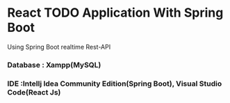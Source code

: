 
# React TODO Application With Spring Boot

Using Spring Boot realtime Rest-API
### Database : Xampp(MySQL)
### IDE :Intellj Idea Community Edition(Spring Boot), Visual Studio Code(React Js)

